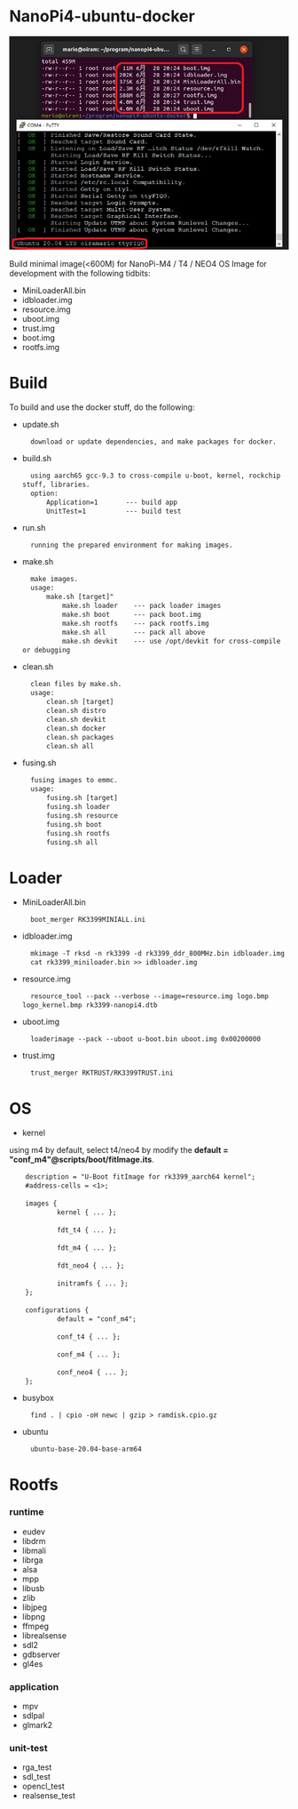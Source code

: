 NanoPi4-ubuntu-docker
=====================

<p align="center"><img src="shot.jpg"/></p>

Build minimal image(<600M) for NanoPi-M4 / T4 / NEO4
OS Image for development with the following tidbits:

* MiniLoaderAll.bin
* idbloader.img
* resource.img
* uboot.img
* trust.img
* boot.img
* rootfs.img

# Build

To build and use the docker stuff, do the following:

* update.sh

        download or update dependencies, and make packages for docker.

* build.sh

        using aarch65 gcc-9.3 to cross-compile u-boot, kernel, rockchip stuff, libraries.
        option:
            Application=1       --- build app
            UnitTest=1          --- build test

* run.sh

        running the prepared environment for making images.

* make.sh

        make images.
        usage:
            make.sh [target]"
                make.sh loader    --- pack loader images
                make.sh boot      --- pack boot.img
                make.sh rootfs    --- pack rootfs.img
                make.sh all       --- pack all above
                make.sh devkit    --- use /opt/devkit for cross-compile or debugging

* clean.sh

        clean files by make.sh.
        usage:
            clean.sh [target]
	        clean.sh distro
	        clean.sh devkit
	        clean.sh docker
	        clean.sh packages
	        clean.sh all

* fusing.sh

        fusing images to emmc.
        usage:
            fusing.sh [target]
	        fusing.sh loader
	        fusing.sh resource
	        fusing.sh boot
	        fusing.sh rootfs
	        fusing.sh all

# Loader

* MiniLoaderAll.bin

        boot_merger RK3399MINIALL.ini

* idbloader.img

        mkimage -T rksd -n rk3399 -d rk3399_ddr_800MHz.bin idbloader.img
        cat rk3399_miniloader.bin >> idbloader.img

* resource.img

        resource_tool --pack --verbose --image=resource.img logo.bmp logo_kernel.bmp rk3399-nanopi4.dtb

* uboot.img

        loaderimage --pack --uboot u-boot.bin uboot.img 0x00200000

* trust.img

        trust_merger RKTRUST/RK3399TRUST.ini

# OS

* kernel

using m4 by default, select t4/neo4 by modify the **default = "conf_m4"@scripts/boot/fitImage.its**.

        description = "U-Boot fitImage for rk3399_aarch64 kernel";
        #address-cells = <1>;

        images {
                kernel { ... };

                fdt_t4 { ... };

                fdt_m4 { ... };

                fdt_neo4 { ... };

                initramfs { ... };
        };

        configurations {
                default = "conf_m4";

                conf_t4 { ... };

                conf_m4 { ... };

                conf_neo4 { ... };
        };

* busybox

        find . | cpio -oH newc | gzip > ramdisk.cpio.gz

* ubuntu

        ubuntu-base-20.04-base-arm64

# Rootfs

### runtime

- eudev
- libdrm
- libmali
- librga
- alsa
- mpp
- libusb
- zlib
- libjpeg
- libpng
- ffmpeg
- librealsense
- sdl2
- gdbserver
- gl4es

### application

- mpv
- sdlpal
- glmark2

### unit-test

- rga_test
- sdl_test
- opencl_test
- realsense_test
